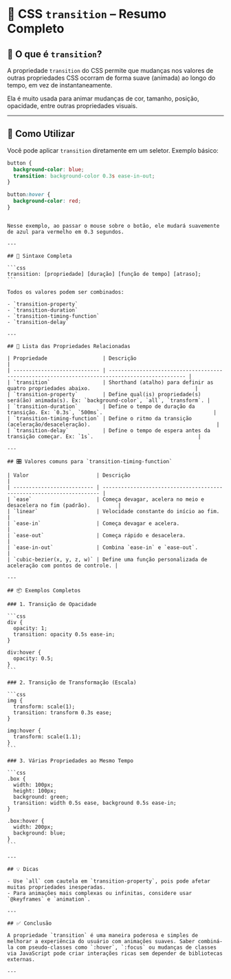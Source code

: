 # 📘 CSS `transition` – Resumo Completo

## 🧠 O que é `transition`?

A propriedade `transition` do CSS permite que mudanças nos valores de outras propriedades CSS ocorram de forma suave (animada) ao longo do tempo, em vez de instantaneamente.

Ela é muito usada para animar mudanças de cor, tamanho, posição, opacidade, entre outras propriedades visuais.

---

## 🔧 Como Utilizar

Você pode aplicar `transition` diretamente em um seletor. Exemplo básico:

```css
button {
  background-color: blue;
  transition: background-color 0.3s ease-in-out;
}

button:hover {
  background-color: red;
}
```

````

Nesse exemplo, ao passar o mouse sobre o botão, ele mudará suavemente de azul para vermelho em 0.3 segundos.

---

## 🧩 Sintaxe Completa

```css
transition: [propriedade] [duração] [função de tempo] [atraso];
```

Todos os valores podem ser combinados:

- `transition-property`
- `transition-duration`
- `transition-timing-function`
- `transition-delay`

---

## 📜 Lista das Propriedades Relacionadas

| Propriedade                  | Descrição                                                                                       |
| ---------------------------- | ----------------------------------------------------------------------------------------------- |
| `transition`                 | Shorthand (atalho) para definir as quatro propriedades abaixo.                                  |
| `transition-property`        | Define qual(is) propriedade(s) será(ão) animada(s). Ex: `background-color`, `all`, `transform`. |
| `transition-duration`        | Define o tempo de duração da transição. Ex: `0.3s`, `500ms`.                                    |
| `transition-timing-function` | Define o ritmo da transição (aceleração/desaceleração).                                         |
| `transition-delay`           | Define o tempo de espera antes da transição começar. Ex: `1s`.                                  |

---

## 🎛️ Valores comuns para `transition-timing-function`

| Valor                      | Descrição                                                             |
| -------------------------- | --------------------------------------------------------------------- |
| `ease`                     | Começa devagar, acelera no meio e desacelera no fim (padrão).         |
| `linear`                   | Velocidade constante do início ao fim.                                |
| `ease-in`                  | Começa devagar e acelera.                                             |
| `ease-out`                 | Começa rápido e desacelera.                                           |
| `ease-in-out`              | Combina `ease-in` e `ease-out`.                                       |
| `cubic-bezier(x, y, z, w)` | Define uma função personalizada de aceleração com pontos de controle. |

---

## 📦 Exemplos Completos

### 1. Transição de Opacidade

```css
div {
  opacity: 1;
  transition: opacity 0.5s ease-in;
}

div:hover {
  opacity: 0.5;
}
```

### 2. Transição de Transformação (Escala)

```css
img {
  transform: scale(1);
  transition: transform 0.3s ease;
}

img:hover {
  transform: scale(1.1);
}
```

### 3. Várias Propriedades ao Mesmo Tempo

```css
.box {
  width: 100px;
  height: 100px;
  background: green;
  transition: width 0.5s ease, background 0.5s ease-in;
}

.box:hover {
  width: 200px;
  background: blue;
}
```

---

## 💡 Dicas

- Use `all` com cautela em `transition-property`, pois pode afetar muitas propriedades inesperadas.
- Para animações mais complexas ou infinitas, considere usar `@keyframes` e `animation`.

---

## ✅ Conclusão

A propriedade `transition` é uma maneira poderosa e simples de melhorar a experiência do usuário com animações suaves. Saber combiná-la com pseudo-classes como `:hover`, `:focus` ou mudanças de classes via JavaScript pode criar interações ricas sem depender de bibliotecas externas.

---
````
